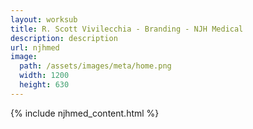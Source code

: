 ```yaml
---
layout: worksub
title: R. Scott Vivilecchia - Branding - NJH Medical
description: description
url: njhmed
image:
  path: /assets/images/meta/home.png
  width: 1200
  height: 630
---
```


<div class="container">
	<div class="row">
		<div class="dark-content-box col-10 offset-1 col-md-8 offset-md-2">
			{% include njhmed_content.html %}
		</div>
	</div>
</div>
